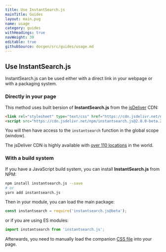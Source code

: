 ```yaml
---
title: Use InstantSearch.js
mainTitle: Guides
layout: main.pug
name: usage
category: guides
withHeadings: true
navWeight: 30
editable: true
githubSource: docgen/src/guides/usage.md
---
```


## Use InstantSearch.js

InstantSearch.js can be used either with a direct link in your webpage or with a packaging system. 

### Directly in your page

This method uses built bersion of **InstantSearch.js** from the [jsDeliver](https://www.jsdelivr.com/) CDN:

```html
<link rel="stylesheet" type="text/css" href="https://cdn.jsdelivr.net/npm/instantsearch.js@2.0.0-beta.2/dist/instantsearch.min.css">
<script src="https://cdn.jsdelivr.net/npm/instantsearch.js@2.0.0-beta.2/dist/instantsearch.min.js"></script>
```

You will then have access to the `instantsearch` function in the global scope (window).

The jsDeliver CDN is highly available with [over 110 locations](https://www.jsdelivr.com/features/network-map) in the world.

### With a build system

If you have a JavaScript build system, you can install **InstantSearch.js** from NPM:

```sh
npm install instantsearch.js --save
# or
yarn add instantsearch.js
```

Then in your module, you can load the main package:

```javascript
const instantsearch = require('instantsearch.js@beta');
```

or if you are using ES modules:

```javascript
import instantsearch from 'instantsearch.js';
```

Afterwards, you need to manually load the companion [CSS file](http://cdn.jsdelivr.net/npm/instantsearch.js@2.0.0-beta.2/dist/instantsearch.min.css) into your page.
